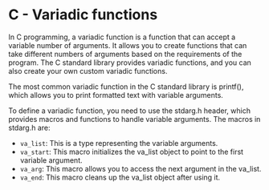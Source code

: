 # C - Variadic functions
In C programming, a variadic function is a function that can accept a variable number of arguments. It allows you to create functions that can take different numbers of arguments based on the requirements of the program. The C standard library provides variadic functions, and you can also create your own custom variadic functions.

The most common variadic function in the C standard library is printf(), which allows you to print formatted text with variable arguments.

To define a variadic function, you need to use the stdarg.h header, which provides macros and functions to handle variable arguments. The macros in stdarg.h are:

* `va_list`: This is a type representing the variable arguments.
* `va_start`: This macro initializes the va_list object to point to the first variable argument.
* `va_arg`: This macro allows you to access the next argument in the va_list.
* `va_end`: This macro cleans up the va_list object after using it.
